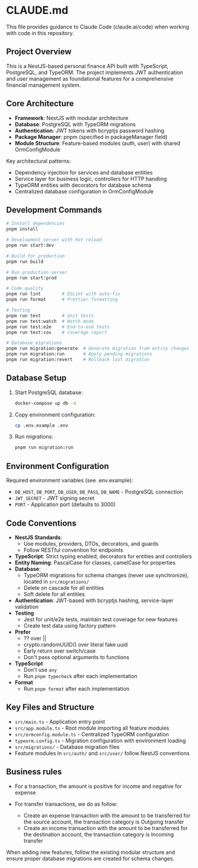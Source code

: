 # CLAUDE.md

This file provides guidance to Claude Code (claude.ai/code) when working with code in this repository.

## Project Overview

This is a NestJS-based personal finance API built with TypeScript, PostgreSQL, and TypeORM. The project implements JWT authentication and user management as foundational features for a comprehensive financial management system.

## Core Architecture

- **Framework**: NestJS with modular architecture
- **Database**: PostgreSQL with TypeORM migrations
- **Authentication**: JWT tokens with bcryptjs password hashing
- **Package Manager**: pnpm (specified in packageManager field)
- **Module Structure**: Feature-based modules (auth, user) with shared OrmConfigModule

Key architectural patterns:
- Dependency injection for services and database entities
- Service layer for business logic, controllers for HTTP handling
- TypeORM entities with decorators for database schema
- Centralized database configuration in OrmConfigModule

## Development Commands

```bash
# Install dependencies
pnpm install

# Development server with hot reload
pnpm run start:dev

# Build for production
pnpm run build

# Run production server
pnpm run start:prod

# Code quality
pnpm run lint        # ESLint with auto-fix
pnpm run format      # Prettier formatting

# Testing
pnpm run test        # Unit tests
pnpm run test:watch  # Watch mode
pnpm run test:e2e    # End-to-end tests
pnpm run test:cov    # Coverage report

# Database migrations
pnpm run migration:generate  # Generate migration from entity changes
pnpm run migration:run       # Apply pending migrations
pnpm run migration:revert    # Rollback last migration
```

## Database Setup

1. Start PostgreSQL database:
   ```bash
   docker-compose up db -d
   ```

2. Copy environment configuration:
   ```bash
   cp .env.example .env
   ```

3. Run migrations:
   ```bash
   pnpm run migration:run
   ```

## Environment Configuration

Required environment variables (see .env.example):
- `DB_HOST`, `DB_PORT`, `DB_USER`, `DB_PASS`, `DB_NAME` - PostgreSQL connection
- `JWT_SECRET` - JWT signing secret
- `PORT` - Application port (defaults to 3000)

## Code Conventions

- **NestJS Standards**:
  - Use modules, providers, DTOs, decorators, and guards
  - Follow RESTful convention for endpoints
- **TypeScript**: Strict typing enabled, decorators for entities and controllers
- **Entity Naming**: PascalCase for classes, camelCase for properties
- **Database**:
  - TypeORM migrations for schema changes (never use synchronize), located in `src/migrations/`
  - Delete on cascade for all entities
  - Soft delete for all entities
- **Authentication**: JWT-based with bcryptjs hashing, service-layer validation
- **Testing**
  - Jest for unit/e2e tests, maintain test coverage for new features
  - Create test data using factory pattern
- **Prefer**
  - ?? over ||
  - crypto.randomUUID() over literal fake uuid
  - Early return over switch/case
  - Don't pass optional arguments to functions
- **TypeScript**
  - Don't use `any`
  - Run `pnpm typecheck` after each implementation
- **Format**
  - Run `pnpm format` after each implementation

## Key Files and Structure

- `src/main.ts` - Application entry point
- `src/app.module.ts` - Root module importing all feature modules
- `src/ormconfig.module.ts` - Centralized TypeORM configuration
- `typeorm.config.ts` - Migration configuration with environment loading
- `src/migrations/` - Database migration files
- Feature modules in `src/auth/` and `src/user/` follow NestJS conventions

## Business rules

- For a transaction, the amount is positive for income and negative for expense

- For transfer transactions, we do as follow:
  - Create an expense transaction with the amount to be transferred for the source account, the transaction category is Outgoing transfer
  - Create an income transaction with the amount to be transferred for the destination account, the transaction category is Incoming transfer

When adding new features, follow the existing modular structure and ensure proper database migrations are created for schema changes.